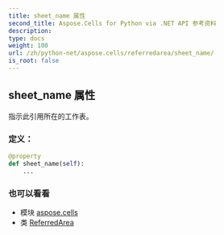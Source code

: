 ```yaml
---
title: sheet_name 属性
second_title: Aspose.Cells for Python via .NET API 参考资料
description:
type: docs
weight: 100
url: /zh/python-net/aspose.cells/referredarea/sheet_name/
is_root: false
---
```

## sheet_name 属性

指示此引用所在的工作表。
### 定义：
```python
@property
def sheet_name(self):
    ...
```

### 也可以看看
* 模块 [aspose.cells](../../)
* 类 [ReferredArea](/cells/zh/python-net/aspose.cells/referredarea)
